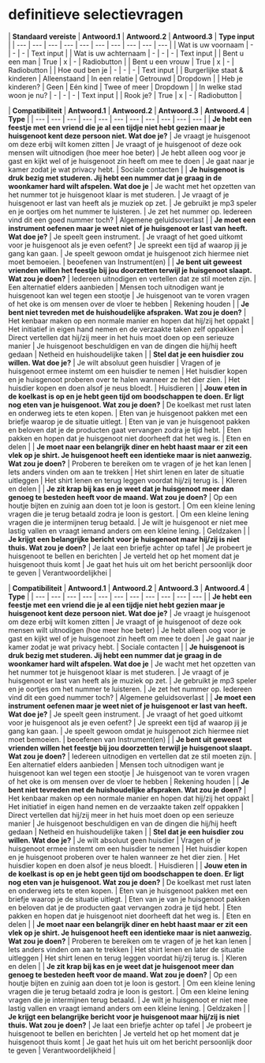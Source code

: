 # definitieve selectievragen

| **Standaard vereiste** | **Antwoord.1** | **Antwoord.2**  | **Antwoord.3** | **Type input** |
| --- | --- | --- | --- | --- | --- | --- | --- | --- | --- |
| Wat is uw voornaam | - | - | - | Text input |
| Wat is uw achternaam | - | - | - | Text input |
| Bent u een man | True | x | - | Radiobutton |
| Bent u een vrouw | True | x | - | Radiobutton |
| Hoe oud ben je | - | - | - | Text input |
| Burgerlijke staat & kinderen | Alleenstaand | In een relatie | Getrouwd | Dropdown |
| Heb je kinderen? | Geen  | Eén kind | Twee of meer | Dropdown |
| In welke stad woon je nu? | - | - | - | Text input |
| Rook je? | True | x | - | Radiobutton |

| **Compatibiliteit** | **Antwoord.1** | **Antwoord.2**  | **Antwoord.3** | **Antwoord.4** | **Type** |
| --- | --- | --- | --- | --- | --- | --- | --- | --- | --- | --- |
| **Je hebt een feestje met een vriend die je al een tijdje niet hebt gezien maar je huisgenoot kent deze persoon niet. Wat doe je?** | Je vraagt je huisgenoot om deze erbij wilt komen zitten | Je vraagt of je huisgenoot of deze ook mensen wilt uitnodigen \(hoe meer hoe beter\) | Je hebt alleen oog voor je gast en kijkt wel of je huisgenoot zin heeft om mee te doen | Je gaat naar je kamer zodat je wat privacy hebt.  | Sociale contacten |
| **Je huisgenoot is druk bezig met studeren. Jij hebt een nummer dat je graag in de woonkamer hard wilt afspelen. Wat doe je** | Je wacht met het opzetten van het nummer tot je huisgenoot klaar is met studeren.  | Je vraagt of je huisgenoot er last van heeft als je muziek op zet.  | Je gebruikt je mp3 speler en je oortjes om het nummer te luisteren.  | Je zet het nummer  op. Iedereen vind dit een goed nummer toch? | Algemene geluidsoverlast |
| **Je moet een instrument oefenen maar je weet niet of je huisgenoot er last van heeft. Wat doe je?** | Je speelt geen instrument.  | Je vraagt of het goed uitkomt voor je huisgenoot als je even oefent? | Je spreekt een tijd af waarop jij je gang kan gaan.  | Je speelt gewoon omdat je huisgenoot zich hiermee niet moet bemoeien.  | beoefenen van Instrument\(en\) |
| **Je bent uit geweest vrienden willen het feestje bij jou doorzetten terwijl je huisgenoot slaapt. Wat zou je doen?** | Iedereen uitnodigen en vertellen dat ze stil moeten zijn. | Een alternatief elders aanbieden | Mensen toch uitnodigen want je huisgenoot kan wel tegen een stootje | Je huisgenoot van te voren vragen of het oke is om mensen over de vloer te hebben | Rekening houden |
| **Je bent niet tevreden met de huishoudelijke afspraken. Wat zou je doen?** | Het kenbaar maken op een normale manier en hopen dat hij/zij het oppakt | Het initiatief in eigen hand nemen en de verzaakte taken zelf oppakken | Direct vertellen dat hij/zij meer in het huis moet doen op een serieuze manier  | Je huisgenoot beschuldigen en van de dingen die hij/hij heeft gedaan | Netheid en huishoudelijke taken |
| **Stel dat je een huisdier zou willen. Wat doe je?** | Je wilt absoluut geen huisdier | Vragen of je huisgenoot ermee instemt om een huisdier te nemen | Het huisdier kopen en je huisgenoot proberen over te halen wanneer ze het dier zien.  | Het huisdier kopen en doen alsof je neus bloedt.  | Huisdieren |
| **Jouw eten in de koelkast is op en je hebt geen tijd om boodschappen te doen. Er ligt nog eten van je huisgenoot. Wat zou je doen?** | De koelkast met rust laten en onderweg iets te eten kopen.  | Eten van je huisgenoot pakken met een briefje waarop je de situatie uitlegt.  | Eten van je van je huisgenoot pakken en beloven dat je de producten gaat vervangen zodra je tijd hebt.  | Eten pakken en hopen dat je huisgenoot niet doorheeft dat het weg is.  | Eten en delen |
| **Je moet naar een belangrijk diner en hebt haast maar er zit een vlek op je shirt. Je huisgenoot heeft een identieke maar is niet aanwezig. Wat zou je doen?** | Proberen te bereiken om te vragen of je het kan lenen | Iets anders vinden om aan te trekken | Het shirt lenen en later de situatie uitleggen | Het shirt lenen en terug leggen voordat hij/zij terug is.  | Kleren en delen |
| **Je zit krap bij kas en je weet dat je huisgenoot meer dan genoeg te besteden heeft voor de maand. Wat zou je doen?** | Op een houtje bijten en zuinig aan doen tot je loon is gestort.  | Om een kleine lening vragen die je terug betaald zodra je loon is gestort.  | Om een kleine lening vragen die je intermijnen terug betaald.  | Je wilt je huisgenoot er niet mee lastig vallen en vraagt iemand anders om een kleine lening.  | Geldzaken |
| **Je krijgt een belangrijke bericht voor je huisgenoot maar hij/zij is niet thuis. Wat zou je doen?** | Je laat een briefje achter op tafel  | Je probeert je huisgenoot te bellen en berichten | Je verteld het op het moment dat je huisgenoot thuis komt | Je gaat het huis uit om het bericht persoonlijk door te geven | Verantwoordelijkhei |

| **Compatibiliteit** | **Antwoord.1** | **Antwoord.2**  | **Antwoord.3** | **Antwoord.4** | **Type** |
| --- | --- | --- | --- | --- | --- | --- | --- | --- | --- | --- |
| **Je hebt een feestje met een vriend die je al een tijdje niet hebt gezien maar je huisgenoot kent deze persoon niet. Wat doe je?** | Je vraagt je huisgenoot om deze erbij wilt komen zitten | Je vraagt of je huisgenoot of deze ook mensen wilt uitnodigen \(hoe meer hoe beter\) | Je hebt alleen oog voor je gast en kijkt wel of je huisgenoot zin heeft om mee te doen | Je gaat naar je kamer zodat je wat privacy hebt.  | Sociale contacten |
| **Je huisgenoot is druk bezig met studeren. Jij hebt een nummer dat je graag in de woonkamer hard wilt afspelen. Wat doe je** | Je wacht met het opzetten van het nummer tot je huisgenoot klaar is met studeren.  | Je vraagt of je huisgenoot er last van heeft als je muziek op zet.  | Je gebruikt je mp3 speler en je oortjes om het nummer te luisteren.  | Je zet het nummer  op. Iedereen vind dit een goed nummer toch? | Algemene geluidsoverlast |
| **Je moet een instrument oefenen maar je weet niet of je huisgenoot er last van heeft. Wat doe je?** | Je speelt geen instrument.  | Je vraagt of het goed uitkomt voor je huisgenoot als je even oefent? | Je spreekt een tijd af waarop jij je gang kan gaan.  | Je speelt gewoon omdat je huisgenoot zich hiermee niet moet bemoeien.  | beoefenen van Instrument\(en\) |
| **Je bent uit geweest vrienden willen het feestje bij jou doorzetten terwijl je huisgenoot slaapt. Wat zou je doen?** | Iedereen uitnodigen en vertellen dat ze stil moeten zijn. | Een alternatief elders aanbieden | Mensen toch uitnodigen want je huisgenoot kan wel tegen een stootje | Je huisgenoot van te voren vragen of het oke is om mensen over de vloer te hebben | Rekening houden |
| **Je bent niet tevreden met de huishoudelijke afspraken. Wat zou je doen?** | Het kenbaar maken op een normale manier en hopen dat hij/zij het oppakt | Het initiatief in eigen hand nemen en de verzaakte taken zelf oppakken | Direct vertellen dat hij/zij meer in het huis moet doen op een serieuze manier  | Je huisgenoot beschuldigen en van de dingen die hij/hij heeft gedaan | Netheid en huishoudelijke taken |
| **Stel dat je een huisdier zou willen. Wat doe je?** | Je wilt absoluut geen huisdier | Vragen of je huisgenoot ermee instemt om een huisdier te nemen | Het huisdier kopen en je huisgenoot proberen over te halen wanneer ze het dier zien.  | Het huisdier kopen en doen alsof je neus bloedt.  | Huisdieren |
| **Jouw eten in de koelkast is op en je hebt geen tijd om boodschappen te doen. Er ligt nog eten van je huisgenoot. Wat zou je doen?** | De koelkast met rust laten en onderweg iets te eten kopen.  | Eten van je huisgenoot pakken met een briefje waarop je de situatie uitlegt.  | Eten van je van je huisgenoot pakken en beloven dat je de producten gaat vervangen zodra je tijd hebt.  | Eten pakken en hopen dat je huisgenoot niet doorheeft dat het weg is.  | Eten en delen |
| **Je moet naar een belangrijk diner en hebt haast maar er zit een vlek op je shirt. Je huisgenoot heeft een identieke maar is niet aanwezig. Wat zou je doen?** | Proberen te bereiken om te vragen of je het kan lenen | Iets anders vinden om aan te trekken | Het shirt lenen en later de situatie uitleggen | Het shirt lenen en terug leggen voordat hij/zij terug is.  | Kleren en delen |
| **Je zit krap bij kas en je weet dat je huisgenoot meer dan genoeg te besteden heeft voor de maand. Wat zou je doen?** | Op een houtje bijten en zuinig aan doen tot je loon is gestort.  | Om een kleine lening vragen die je terug betaald zodra je loon is gestort.  | Om een kleine lening vragen die je intermijnen terug betaald.  | Je wilt je huisgenoot er niet mee lastig vallen en vraagt iemand anders om een kleine lening.  | Geldzaken |
| **Je krijgt een belangrijke bericht voor je huisgenoot maar hij/zij is niet thuis. Wat zou je doen?** | Je laat een briefje achter op tafel  | Je probeert je huisgenoot te bellen en berichten | Je verteld het op het moment dat je huisgenoot thuis komt | Je gaat het huis uit om het bericht persoonlijk door te geven | Verantwoordelijkheid |

  


